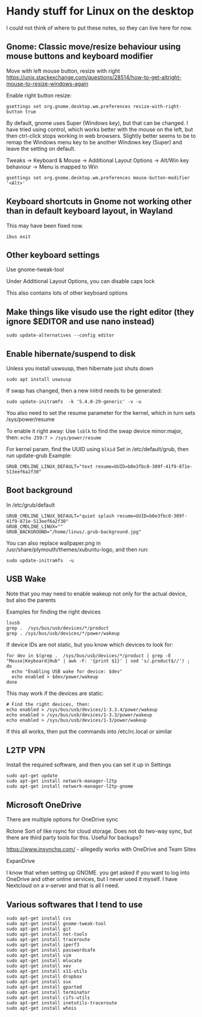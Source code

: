 # Handy stuff for Linux on the desktop
I could not think of where to put these notes, so they can live here for now.

## Gnome: Classic move/resize behaviour using mouse buttons and keyboard modifier
Move with left mouse button, resize with right
https://unix.stackexchange.com/questions/28514/how-to-get-altright-mouse-to-resize-windows-again

Enable right button resize:
```
gsettings set org.gnome.desktop.wm.preferences resize-with-right-button true
```

By default, gnome uses Super (Windows key), but that can be changed.
I have tried using control, which works better with the mouse on the left, but then ctrl-click stops working in web browsers.
Slightly better seems to be to remap the Windows menu key to be another Windows key (Super) and leave the setting on default.

Tweaks -> Keyboard & Mouse -> Additional Layout Options -> Alt/Win key behaviour -> Menu is mapped to Win

```
gsettings set org.gnome.desktop.wm.preferences mouse-button-modifier '<Alt>'
```

## Keyboard shortcuts in Gnome not working other than in default keyboard layout, in Wayland
This may have been fixed now.
```
ibus exit
```

## Other keyboard settings
Use gnome-tweak-tool

Under Additional Layout Options, you can disable caps lock

This also contains lots of other keyboard options

## Make things like visudo use the right editor (they ignore $EDITOR and use nano instead)
```
sudo update-alternatives --config editor
```

## Enable hibernate/suspend to disk

Unless you install uswsusp, then hibernate just shuts down
```
sudo apt install uswsusp
```

If swap has changed, then a new initrd needs to be generated:
```
sudo update-initramfs  -k '5.4.0-29-generic' -v -u
```

You also need to set the resume parameter for the kernel, which in turn sets /sys/power/resume

To enable it right away:
Use `lsblk` to find the swap device minor:major, then: `echo 259:7 > /sys/power/resume`

For kernel param, find the UUID using `blkid`
Set in /etc/default/grub, then run update-grub
Example:
```
GRUB_CMDLINE_LINUX_DEFAULT="text resume=UUID=b0e3fbc0-309f-41f9-871e-513eef6a2f30"

```

## Boot background
In /etc/grub/default
```
GRUB_CMDLINE_LINUX_DEFAULT="quiet splash resume=UUID=b0e3fbc0-309f-41f9-871e-513eef6a2f30"
GRUB_CMDLINE_LINUX=""
GRUB_BACKGROUND="/home/linus/.grub-background.jpg"
```
You can also replace wallpaper.png in /usr/share/plymouth/themes/xubuntu-logo, and then run:
```
sudo update-initramfs  -u
```

## USB Wake
Note that you may need to enable wakeup not only for the actual device, but also the parents

Examples for finding the right devices
```
lsusb
grep .  /sys/bus/usb/devices/*/product
grep . /sys/bus/usb/devices/*/power/wakeup
```

If device IDs are not static, but you know which devices to look for:
```
for dev in $(grep .  /sys/bus/usb/devices/*/product | grep -E "Mouse|Keyboard|Hub" | awk -F: '{print $1}' | sed 's/.product$//') ; do
  echo "Enabling USB wake for device: $dev"
  echo enabled > $dev/power/wakeup
done
```

This may work if the devices are static:
```
# Find the right devices, then:
echo enabled > /sys/bus/usb/devices/1-3.3.4/power/wakeup
echo enabled > /sys/bus/usb/devices/1-3.3/power/wakeup
echo enabled > /sys/bus/usb/devices/1-3/power/wakeup
```

If this all works, then put the commands into /etc/rc.local or similar

## L2TP VPN
Install the required software, and then you can set it up in Settings
```
sudo apt-get update
sudo apt-get install network-manager-l2tp
sudo apt-get install network-manager-l2tp-gnome
```


## Microsoft OneDrive
There are multiple options for OneDrive sync

Rclone
Sort of like rsync for cloud storage. Does not do two-way sync, but there are third party tools for this. Useful for backups?

https://www.insynchq.com/ - allegedly works with OneDrive and Team Sites

ExpanDrive

I know that when setting up GNOME. you get asked if you want to log into OneDrive and other online services, but I never used it myself. I have Nextcloud on a v-server and that is all I need.


## Various softwares that I tend to use
```
sudo apt-get install cvs
sudo apt-get install gnome-tweak-tool
sudo apt-get install git
sudo apt-get install net-tools
sudo apt-get install traceroute
sudo apt-get install iperf3
sudo apt-get install passwordsafe
sudo apt-get install vim
sudo apt-get install mlocate
sudo apt-get install xev
sudo apt-get install x11-utils
sudo apt-get install dropbox
sudo apt-get install sux
sudo apt-get install gparted
sudo apt-get install terminator
sudo apt-get install cifs-utils
sudo apt-get install inetutils-traceroute
sudo apt-get install whois
```

